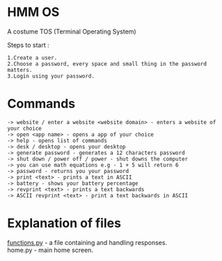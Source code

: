 # HMM OS
A costume TOS (Terminal Operating System)

Steps to start :<br/>

    1.Create a user.
    2.Choose a password, every space and small thing in the password matters.
    3.Login using your password.
  
  
# Commands

    -> website / enter a website <website domain> - enters a website of your choice
    -> open <app name> - opens a app of your choice
    -> help - opens list of commands
    -> desk / desktop - opens your desktop
    -> generate password - generates a 12 characters password
    -> shut down / power off / power - shut downs the computer
    -> you can use math equations e.g - 1 + 5 will return 6
    -> password - returns you your password
    -> print <text> - prints a text in ASCII
    -> battery - shows your battery percentage
    -> revprint <text> - prints a text backwards
    -> ASCII revprint <text> - print a text backwards in ASCII
# Explanation of files
<a href= "https://github.com/DanPeled/HMM-OS/blob/Hmmm_OS/functions.py">functions.py</a> - a file containing and handling responses.<br/>
home.py - main home screen.<br/>
